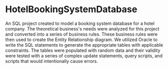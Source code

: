 # HotelBookingSystemDatabase
An SQL project created to model a booking system database for a hotel company. The theoretical business's needs were analyzed for this project and converted into a series of business rules. These business rules were then used to create the Entity Relationship diagram. We utilized Oracle to write the SQL statements to generate the appropriate tables with applicable constraints. The tables were populated with random data and their validity were tested with a series of complex update statements, query scripts, and scripts that would intentionally cause errors.

